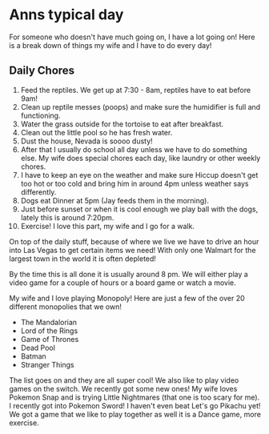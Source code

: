 # Anns typical day

For someone who doesn't have much going on, I have a lot going on! Here is a break down of things my wife and I have to do every day!

## Daily Chores ##
1. Feed the reptiles. We get up at 7:30 - 8am, reptiles have to eat before 9am!
2. Clean up reptile messes (poops) and make sure the humidifier is full and functioning.
3. Water the grass outside for the tortoise to eat after breakfast.
4. Clean out the little pool so he has fresh water.
5. Dust the house, Nevada is soooo dusty!
6. After that I usually do school all day unless we have to do something else. My wife does special chores each day, like laundry or other weekly chores.
7. I have to keep an eye on the weather and make sure Hiccup doesn't get too hot or too cold and bring him in around 4pm unless weather says differently.
8. Dogs eat Dinner at 5pm (Jay feeds them in the morning).
9. Just before sunset or when it is cool enough we play ball with the dogs, lately this is around 7:20pm.
10. Exercise! I love this part, my wife and I go for a walk. 

On top of the daily stuff, because of where we live we have to drive an hour into Las Vegas to get certain items we need! With only one Walmart for the largest town in the world it is often depleted!

By the time this is all done it is usually around 8 pm. We will either play a video game for a couple of hours or a board game or watch a movie. 

My wife and I love playing Monopoly! Here are just a few of the over 20 different monopolies that we own!

* The Mandalorian
* Lord of the Rings
* Game of Thrones
* Dead Pool
* Batman
* Stranger Things

The list goes on and they are all super cool! We also like to play video games on the switch. We recently got some new ones! My wife loves Pokemon Snap and is trying Little Nightmares (that one is too scary for me). I recently got into Pokemon Sword! I haven't even beat Let's go Pikachu yet! We got a game that we like to play together as well it is a Dance game, more exercise.